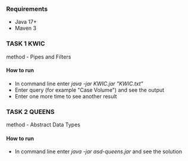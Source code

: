 ### Requirements
* Java 17+
* Maven 3

### TASK 1 KWIC
method - Pipes and Filters

#### How to run
* In command line enter <em> java -jar KWIC.jar "KWIC.txt"</em>
* Enter query (for example "Case Volume") and see the output
* Enter one more time to see another result

### TASK 2 QUEENS
method - Abstract Data Types

#### How to run 
* In command line enter <em>java -jar asd-queens.jar  </em> and see the solution
